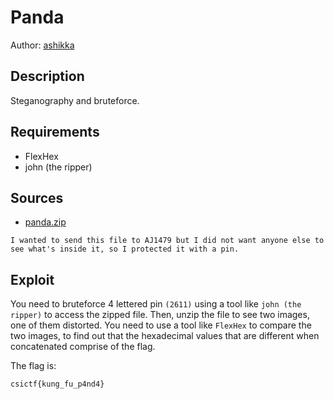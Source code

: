 # Panda
Author: [ashikka](https://github.com/ashikka)

## Description

Steganography and bruteforce.

## Requirements 

- FlexHex
- john (the ripper)

## Sources

- [panda.zip](./panda.zip)


```
I wanted to send this file to AJ1479 but I did not want anyone else to see what's inside it, so I protected it with a pin.
```


## Exploit

You need to bruteforce 4 lettered pin `(2611)` using a tool like `john (the ripper)` to access the zipped file. Then, unzip the file to see two images, one of them distorted. You need to use a tool like `FlexHex` to compare the two images, to find out that the hexadecimal values that are different when concatenated comprise of the flag.

The flag is:

```
csictf{kung_fu_p4nd4}
```
